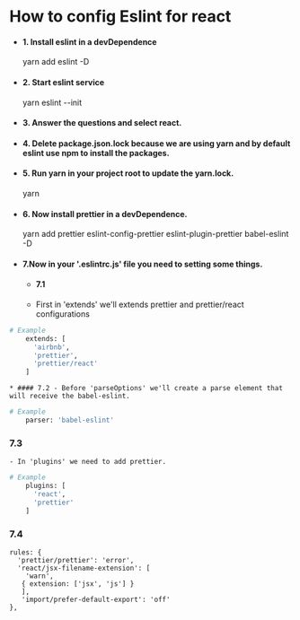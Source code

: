 # How to config Eslint for react

* #### 1. Install eslint in a devDependence
	yarn add eslint -D

* #### 2. Start eslint service
	yarn eslint --init

* #### 3. Answer the questions and select react.


* #### 4. Delete package.json.lock because we are using yarn and by default eslint use npm to install the packages.

* #### 5. Run yarn in your project root to update the yarn.lock.
	yarn

* #### 6. Now install prettier in a devDependence.
	yarn add prettier eslint-config-prettier eslint-plugin-prettier babel-eslint -D

* #### 7.Now in your '.eslintrc.js' file you need to setting some things.

	* #### 7.1 
	- First in 'extends' we'll extends prettier and prettier/react configurations
```bash
# Example
	extends: [
	  'airbnb',
	  'prettier',
	  'prettier/react'
	]
```
	* #### 7.2 - Before 'parseOptions' we'll create a parse element that will receive the babel-eslint.
	
```bash
# Example
	parser: 'babel-eslint'
```

### 7.3
	- In 'plugins' we need to add prettier.
```bash
# Example
	plugins: [
	  'react',
	  'prettier'
	]
```

### 7.4
```
rules: {
  'prettier/prettier': 'error',
  'react/jsx-filename-extension': [
    'warn',
   { extension: ['jsx', 'js'] }
   ],
   'import/prefer-default-export': 'off'
},
```


